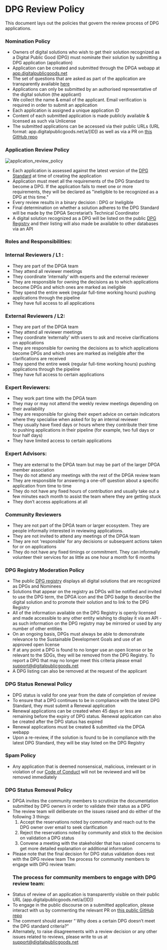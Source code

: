 # DPG Review Policy

This document lays out the policies that govern the review process of DPG applications.

### Nomination Policy
* Owners of digital solutions who wish to get their solution recognized as a Digital Public Good (DPG) must nominate their solution by submitting a DPG application (application)
* Application can be created and submitted through the DPGA webapp at [app.digitalpublicgoods.net](app.digitalpublicgoods.net) 
* The set of questions that are asked as part of the application are transparently available [here](https://github.com/DPGAlliance/DPG-Standard/blob/main/standard-questions.md)
* Applications can only be submitted by an authorised representative of the digital solution (the applicant)
* We collect the name & email of the applicant. Email verification is required in order to submit an application
* Each application is assigned a unique application ID
* Content of each submitted application is made publicly available & licensed as such via Unlicense
* The submitted applications can be accessed via their public URLs (URL format: app.digitalpublicgoods.net/a/[ID]) as well as via a PR on [this GitHub repo](https://github.com/DPGAlliance/publicgoods-candidates/pulls)

### Application Review Policy
![application_review_policy](https://user-images.githubusercontent.com/86725474/220541491-d6dbe488-c26a-4135-ab7c-d52039c23217.jpeg)


* Each application is assessed against the latest version of the [DPG Standard](https://github.com/DPGAlliance/DPG-Standard/blob/main/standard.md) at time of creating the application
* Application must meet all the requirements of the DPG Standard to become a DPG. If the application fails to meet one or more requirements, they will be declared as "ineligible to be recognized as a DPG at this time."
* Every review results in a binary decision : DPG or Ineligible
* Final determination on whether a solution adheres to the DPG Standard will be made by the DPGA Secretariat’s Technical Coordinator
* A digital solution recognized as a DPG will be listed on the public [DPG Registry](https://digitalpublicgoods.net/registry/) and their listing will also made be available to other databases via an API

### Roles and Responsibilities: 

### Internal Reviewers / L1 : 

* They are part of the DPGA team 
* They attend all reviewer meetings 
* They coordinate ‘internally’ with experts and the external reviewer 
* They are responsible for owning the decisions as to which applications become DPGs and which ones are marked as ineligible
* They spend the entire week (regular full-time working hours) pushing applications through the pipeline  
* They have full access to all applications 

### External Reviewers / L2: 

* They are part of the DPGA team
* They attend all reviewer meetings  
* They coordinate ‘externally’ with users to ask and receive clarifications on applications
* They are responsible for owning the decisions as to which applications become DPGs and which ones are marked as ineligible after the clarifications are received 
* They spend the entire week (regular full-time working hours) pushing applications through the pipeline  
* They have full access to certain applications 

### Expert Reviewers:

* They work part time with the DPGA team 
* They may or may not attend the weekly review meetings depending on their availability 
* They are responsible for giving their expert advice on certain indicators where they specialise when asked for by an internal reviewer 
* They usually have fixed days or hours where they contribute their time to pushing applications in their pipeline (for example, two full days or four half days) 
* They have limited access to certain applications 

### Expert Advisors: 

* They are external to the DPGA team but may be part of the larger DPGA member association 
* They do not attend any meetings with the rest of the DPGA review team 
* They are responsible for answering a one-off question about a specific application from time to time
* They do not have any fixed hours of contribution and usually take out a few minutes each month to assist the team where they are getting stuck 
* They don’t access applications at all 

### Community Reviewers

* They are not part of the DPGA team or larger ecosystem. They are people informally interested in reviewing applications.
* They are not invited to attend any meetings of the DPGA team 
* They are not ‘responsible’ for any decisions or subsequent actions taken for or on applications 
* They do not have any fixed timings or commitment. They can informally volunteer their services for as little as one hour a month for 6 months


### DPG Registry Moderation Policy
* The public [DPG registry](https://digitalpublicgoods.net/registry/) displays all digital solutions that are recognized as DPGs and Nominees
* Solutions that appear on the registry as DPGs will be notified and invited to use the DPG term, the DPGA icon and the DPG badge to describe the digital solution and to promote their solution and to link to the DPG Registry
* All of the information available on the DPG Registry is openly licensed and made accessible to any other entity wishing to display it via an API - as such information on the DPG registry may be mirrored or used by any number of other entities
* On an ongoing basis, DPGs must always be able to demonstrate relevance to the Sustainable Development Goals and use of an approved open license
* If at any point a DPG is found to no longer use an open license or be relevant to the SDGs, they will be removed from the DPG Registry. To report a DPG that may no longer meet this criteria please email support@digitalpublicgoods.net
* A DPG listing can also be removed at the request of the applicant


### DPG Status Renewal Policy
* DPG status is valid for one year from the date of completion of review
* To ensure that a DPG continues to be in compliance with the latest DPG Standard, they must submit a Renewal application
* Renewal applications can be created when 45 days or less are remaining before the expiry of DPG status. Renewal application can also be created after the DPG status has expired
* Renewal applications must be created & submitted via the DPGA webapp
* Upon a re-review, if the solution is found to be in compliance with the latest DPG Standard, they will be stay listed on the DPG Registry

### Spam Policy
* Any application that is deemed nonsensical, malicious, irrelevant or in violation of our [Code of Conduct](https://github.com/DPGAlliance/DPG-Standard/blob/main/CODE_OF_CONDUCT.md) will not be reviewed and will be removed immediately

### DPG Status Removal Policy 

* DPGA invites the community members to scrutinize the documentation submitted by DPG owners in order to validate their status as a DPG
* The review team will deliberate on the issues raised and do either of the following 3 things: 
  1. Accept the reservations noted by community and reach out to the DPG owner over email to seek clarification 
  2. Reject the reservations noted by community and stick to the decision on validation a DPG status 
  3. Convene a meeting with the stakeholder that has raised concerns to get more detailed explanation or additional information 
* Please note that the final decision for DPG status validation does rest with the DPG review team 
	The process for community members to engage with DPG review team: 
  ### The process for community members to engage with DPG review team: 
* Status of review of an application is transparently visible on their public URL (app.digitalpublicgoods.net/a/[ID])
* To engage in the public discourse on a submitted application, please interact with us by commenting the relevant PR on [this public GitHub repo](https://github.com/DPGAlliance/publicgoods-candidates/pulls)
* The comment should answer “ Why does a certain DPG doesn’t meet the DPG standard criteria?”
* Alternately, to raise disagreements with a review decision or any other issues related to reviews, please write to us at support@digitalpublicgoods.net

